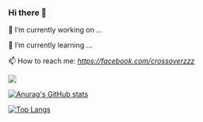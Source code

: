 ### Hi there 👋

🔭 I’m currently working on ...

🌱 I’m currently learning ...

📫 How to reach me: *https://facebook.com/crossoverzzz*

![](https://komarev.com/ghpvc/?username=zcrossoverz&color=green)


[![Anurag's GitHub stats](https://github-readme-stats.vercel.app/api?username=zcrossoverz&count_private=true&show_icons=true&theme=radical)](https://github.com/zcrossoverz/github-readme-stats)

[![Top Langs](https://github-readme-stats.vercel.app/api/top-langs/?username=zcrossoverz&layout=compact)](https://github.com/anuraghazra/github-readme-stats)



<!--
**zcrossoverz/zcrossoverz** is a ✨ _special_ ✨ repository because its `README.md` (this file) appears on your GitHub profile.

Here are some ideas to get you started:

- 🔭 I’m currently working on ...
- 🌱 I’m currently learning ...
- 👯 I’m looking to collaborate on ...
- 🤔 I’m looking for help with ...
- 💬 Ask me about ...
- 📫 How to reach me: ...
- 😄 Pronouns: ...
- ⚡ Fun fact: ...
-->
